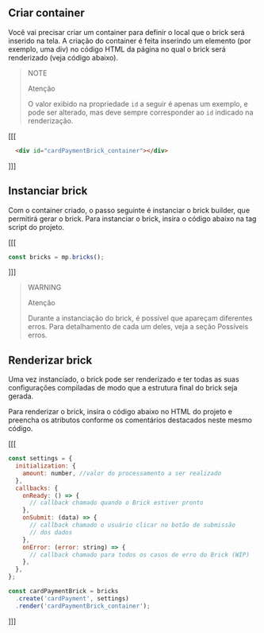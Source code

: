 ## Criar container

Você vai precisar criar um container para definir o local que o brick será inserido na tela. A criação do container é feita inserindo um elemento (por exemplo, uma div) no código HTML da página no qual o brick será renderizado (veja código abaixo). 


>NOTE
>
> Atenção
>
> O valor exibido na propriedade `id` a seguir é apenas um exemplo, e pode ser alterado, mas deve sempre corresponder ao `id` indicado na renderização.

[[[
```html
  <div id="cardPaymentBrick_container"></div>
```
]]]


## Instanciar brick

Com o container criado, o passo seguinte é instanciar o brick builder, que permitirá gerar o brick. Para instanciar o brick, insira o código abaixo na tag script do projeto.


[[[
```javascript
const bricks = mp.bricks();
```
]]]


> WARNING
>
> Atenção
>
> Durante a instanciação do brick, é possível que apareçam diferentes erros. Para detalhamento de cada um deles, veja a seção Possíveis erros.


## Renderizar brick

Uma vez instanciado, o brick pode ser renderizado e ter todas as suas configurações compiladas de modo que a estrutura final do brick seja gerada.

Para renderizar o brick, insira o código abaixo no HTML do projeto e preencha os atributos conforme os comentários destacados neste mesmo código.


[[[
```javascript
const settings = {
  initialization: {
    amount: number, //valor do processamento a ser realizado
  },
  callbacks: {
    onReady: () => {
      // callback chamado quando o Brick estiver pronto
    },
    onSubmit: (data) => {
      // callback chamado o usuário clicar no botão de submissão
      // dos dados
    },
    onError: (error: string) => { 
      // callback chamado para todos os casos de erro do Brick (WIP)
    },
  },
};

const cardPaymentBrick = bricks
  .create('cardPayment', settings)
  .render('cardPaymentBrick_container');
```
]]]